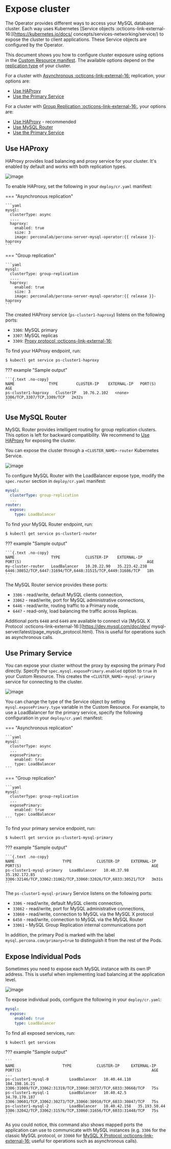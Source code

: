 # Expose cluster

The Operator provides different ways to access your MySQL database cluster. Each way uses Kubernetes [Service objects :octicons-link-external-16:](https://kubernetes.io/docs/
concepts/services-networking/service/) to expose the cluster to client applications. These Service objects are configured by the Operator.

This document shows you how to configure cluster exposure using options in the [Custom Resource manifest](operator.md). The available options depend on the [replication type](architecture.md#replication-types-and-proxy-solutions) of your cluster.

For a cluster with [Asynchronous :octicons-link-external-16:](https://dev.mysql.com/doc/refman/8.0/en/replication.html) replication, your options are:

* [Use HAProxy](#use-haproxy)
* [Use the Primary Service](#use-primary-service)

For a cluster with [Group Replication :octicons-link-external-16:](https://dev.mysql.com/doc/refman/8.0/en/group-replication.html), your options are:

* [Use HAProxy](#use-haproxy) - recommended
* [Use MySQL Router](#use-mysql-router)
* [Use the Primary Service](#use-primary-service)

## Use HAProxy 

HAProxy provides load balancing and proxy service for your cluster. It's enabled by default and works with both replication types.

![image](assets/images/exposure-haproxy.svg)

To enable HAProxy, set the following in your `deploy/cr.yaml` manifest:

=== "Asynchronous replication"

    ```yaml
    mysql:
      clusterType: async
      ....
      haproxy: 
        enabled: true
        size: 3
        image: perconalab/percona-server-mysql-operator:{{ release }}-haproxy
    ```

=== "Group replication"

    ```yaml
    mysql:
      clusterType: group-replication
      ....
      haproxy:
        enabled: true
        size: 3
        image: perconalab/percona-server-mysql-operator:{{ release }}-haproxy
    ```

The created HAProxy service (`ps-cluster1-haproxy`) listens on the following ports:

- `3306`: MySQL primary
- `3307`: MySQL replicas  
- `3309`: [Proxy protocol :octicons-link-external-16:](https://www.haproxy.com/blog/haproxy/proxy-protocol/)

To find your HAProxy endpoint, run:

```{.bash data-prompt="$"}
$ kubectl get service ps-cluster1-haproxy
```

??? example "Sample output"

    ```{.text .no-copy}
    NAME               TYPE        CLUSTER-IP    EXTERNAL-IP   PORT(S)                      AGE
    ps-cluster1-haproxy   ClusterIP   10.76.2.102   <none>        3306/TCP,3307/TCP,3309/TCP   2m32s
    ```

## Use MySQL Router

MySQL Router provides intelligent routing for group replication clusters. This option is left for backward compatibility. We recommend to [Use HAProxy](#use-haproxy) for exposing the cluster.

You can expose the cluster through a `<CLUSTER_NAME>-router` Kubernetes Service.

![image](assets/images/exposure-gr.svg)

To configure MySQL Router with the LoadBalancer expose type, modify the `spec.router` section in `deploy/cr.yaml` manifest:

```yaml
mysql:
  clusterType: group-replication
  ...
router:
  expose:
    type: LoadBalancer
```

To find your MySQL Router endpoint, run:

```{.bash data-prompt="$"}
$ kubectl get service ps-cluster1-router
```

??? example "Sample output"

    ```{.text .no-copy}
    NAME                TYPE           CLUSTER-IP    EXTERNAL-IP     PORT(S)                                                       AGE
    my-cluster-router   LoadBalancer   10.20.22.90   35.223.42.238   6446:30852/TCP,6447:31694/TCP,6448:31515/TCP,6449:31686/TCP   18h
    ```

The MySQL Router service provides these ports:

* `3306` - read/write, default MySQL clients connection,
* `33062` - read/write, port for MySQL administrative connections,
* `6446` - read/write, routing traffic to a Primary node,
* `6447` - read-only, load balancing the traffic across Replicas.

Additional ports `6448` and `6449` are available to
connect via [MySQL X Protocol :octicons-link-external-16:](https://dev.mysql.com/doc/dev/
mysql-server/latest/page_mysqlx_protocol.html). This is 
useful for operations such as asynchronous calls.

## Use Primary Service

You can expose your cluster without the proxy by exposing the primary Pod directly. Specify the `spec.mysql.exposePrimary.enabled` option to `true` in your Custom Resource. This creates  the `<CLUSTER_NAME>-mysql-primary` service for connecting to the cluster.

![image](assets/images/exposure-async.svg)

You can change the type of the Service object by setting `mysql.exposePrimary.type` variable in the Custom Resource. For example, to use a LoadBalancer for the primary service, specify the following configuration in your `deploy/cr.yaml` manifest:

=== "Asynchronous replication"

    ```yaml
    mysql:
      clusterType: async
      ...
      exposePrimary:
        enabled: true
        type: LoadBalancer
    ```

=== "Group replication"

    ```yaml
    mysql:
      clusterType: group-replication
      ...
      exposePrimary:
        enabled: true
        type: LoadBalancer
    ```
    
To find your primary service endpoint, run:

```{.bash data-prompt="$"}
$ kubectl get service ps-cluster1-mysql-primary
```

??? example "Sample output"

    ```{.text .no-copy}
    NAME                     TYPE           CLUSTER-IP     EXTERNAL-IP     PORT(S)                                                         AGE
    ps-cluster1-mysql-primary   LoadBalancer   10.40.37.98    35.192.172.85   3306:32146/TCP,33062:31062/TCP,33060:32026/TCP,6033:30521/TCP   3m31s
    ```

The `ps-cluster1-mysql-primary` Service listens on the following ports:

* `3306` - read/write, default MySQL clients connection,
* `33062` - read/write, port for MySQL administrative connections,
* `33060` - read/write, connection to MySQL via the MySQL X protocol
* `6450` - read/write, connection to MySQL via the MySQL Router
* `33061` - MySQL Group Replication internal communications port

In addition, the primary Pod is marked with the label `mysql.percona.com/primary=true` to distinguish it from the rest of the Pods.

## Expose Individual Pods

Sometimes you need to expose each MySQL instance with its own IP address. This is useful when implementing load balancing at the application level.

![image](assets/images/exposure-all.svg)

To expose individual pods, configure the following in your `deploy/cr.yaml`:

```yaml
mysql:
  expose:
    enabled: true
    type: LoadBalancer
```

To find all exposed services, run:

```{.bash data-prompt="$"}
$ kubectl get services
```

??? example "Sample output"

    ```
    NAME                     TYPE           CLUSTER-IP     EXTERNAL-IP     PORT(S)                                                         AGE
    ...
    ps-cluster1-mysql-0         LoadBalancer   10.40.44.110   104.198.16.21   3306:31009/TCP,33062:31319/TCP,33060:30737/TCP,6033:30660/TCP   75s
    ps-cluster1-mysql-1         LoadBalancer   10.40.42.5     34.70.170.187   3306:30601/TCP,33062:30273/TCP,33060:30910/TCP,6033:30847/TCP   75s
    ps-cluster1-mysql-2         LoadBalancer   10.40.42.158   35.193.50.44    3306:32042/TCP,33062:31576/TCP,33060:31656/TCP,6033:31448/TCP   75s
    ```

As you could notice, this command also shows mapped ports the application can
use to communicate with MySQL instances (e.g. `3306` for the classic MySQL
protocol, or `33060` for [MySQL X Protocol :octicons-link-external-16:](https://dev.mysql.com/doc/dev/mysql-server/latest/page_mysqlx_protocol.html)
useful for operations such as asynchronous calls).